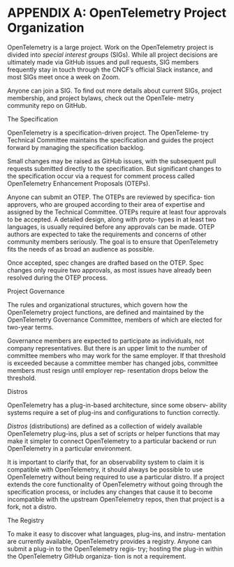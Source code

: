 # APPENDIX A: OpenTelemetry Project Organization

OpenTelemetry is a large project. Work on the OpenTelemetry project is divided into *special interest groups* (SIGs). While all project decisions are ultimately made via GitHub issues and pull requests, SIG members frequently stay in touch through the CNCF’s official Slack instance, and most SIGs meet once a week on Zoom.

Anyone can join a SIG. To find out more details about current SIGs, project membership, and project bylaws, check out the OpenTele‐ metry community repo on GitHub.

The Specification

OpenTelemetry is a specification-driven project. The OpenTeleme‐ try Technical Committee maintains the specification and guides the project forward by managing the specification backlog.

Small changes may be raised as GitHub issues, with the subsequent pull requests submitted directly to the specification. But significant changes to the specification occur via a request for comment process called OpenTelemetry Enhancement Proposals (OTEPs).

Anyone can submit an OTEP. The OTEPs are reviewed by specifica‐ tion approvers, who are grouped according to their area of expertise and assigned by the Technical Committee. OTEPs require at least four approvals to be accepted. A detailed design, along with proto‐ types in at least two languages, is usually required before any approvals can be made. OTEP authors are expected to take the requirements and concerns of other community members seriously. The goal is to ensure that OpenTelemetry fits the needs of as broad an audience as possible.

Once accepted, spec changes are drafted based on the OTEP. Spec changes only require two approvals, as most issues have already been resolved during the OTEP process.

Project Governance

The rules and organizational structures, which govern how the OpenTelemetry project functions, are defined and maintained by the OpenTelemetry Governance Committee, members of which are elected for two-year terms.

Governance members are expected to participate as individuals, not company representatives. But there is an upper limit to the number of committee members who may work for the same employer. If that threshold is exceeded because a committee member has changed jobs, committee members must resign until employer rep‐ resentation drops below the threshold.

Distros

OpenTelemetry has a plug-in-based architecture, since some observ‐ ability systems require a set of plug-ins and configurations to function correctly.

*Distros* (distributions) are defined as a collection of widely available OpenTelemetry plug-ins, plus a set of scripts or helper functions that may make it simpler to connect OpenTelemetry to a particular backend or run OpenTelemetry in a particular environment.

It is important to clarify that, for an observability system to claim it is compatible with OpenTelemetry, it should always be possible to use OpenTelemetry without being required to use a particular distro. If a project extends the core functionality of OpenTelemetry without going through the specification process, or includes any changes that cause it to become incompatible with the upstream OpenTelemetry repos, then that project is a fork, not a distro.

The Registry

To make it easy to discover what languages, plug-ins, and instru‐ mentation are currently available, OpenTelemetry provides a registry. Anyone can submit a plug-in to the OpenTelemetry regis‐ try; hosting the plug-in within the OpenTelemetry GitHub organiza‐ tion is not a requirement.
